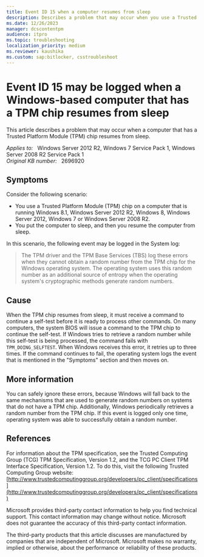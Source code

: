 ```yaml
---
title: Event ID 15 when a computer resumes from sleep
description: Describes a problem that may occur when you use a Trusted Platform Module device on a computer that is running Windows 8.1 Windows Server 2012 R2, Windows 8, Windows Server 2012, Windows 7, or Windows Server 2008 R2.
ms.date: 12/26/2023
manager: dcscontentpm
audience: itpro
ms.topic: troubleshooting
localization_priority: medium
ms.reviewer: kaushika
ms.custom: sap:bitlocker, csstroubleshoot
---
```

# Event ID 15 may be logged when a Windows-based computer that has a TPM chip resumes from sleep

This article describes a problem that may occur when a computer that has a Trusted Platform Module (TPM) chip resumes from sleep.

_Applies to:_ &nbsp; Windows Server 2012 R2, Windows 7 Service Pack 1, Windows Server 2008 R2 Service Pack 1  
_Original KB number:_ &nbsp; 2696920

## Symptoms

Consider the following scenario:  

- You use a Trusted Platform Module (TPM) chip on a computer that is running Windows 8.1, Windows Server 2012 R2, Windows 8, Windows Server 2012, Windows 7 or Windows Server 2008 R2.
- You put the computer to sleep, and then you resume the computer from sleep.

In this scenario, the following event may be logged in the System log:

>The TPM driver and the TPM Base Services (TBS) log these errors when they cannot obtain a random number from the TPM chip for the Windows operating system. The operating system uses this random number as an additional source of entropy when the operating system's cryptographic methods generate random numbers.

## Cause

When the TPM chip resumes from sleep, it must receive a command to continue a self-test before it is ready to process other commands. On many computers, the system BIOS will issue a command to the TPM chip to continue the self-test. If Windows tries to retrieve a random number while this self-test is being processed, the command fails with `TPM_DOING_SELFTEST`. When Windows receives this error, it retries up to three times. If the command continues to fail, the operating system logs the event that is mentioned in the "Symptoms" section and then moves on.

## More information

You can safely ignore these errors, because Windows will fall back to the same mechanisms that are used to generate random numbers on systems that do not have a TPM chip. Additionally, Windows periodically retrieves a random number from the TPM chip. If this event is logged only one time, operating system was able to successfully obtain a random number.

## References

For information about the TPM specification, see the Trusted Computing Group (TCG) TPM Specification, Version 1.2, and the TCG PC Client TPM Interface Specification, Version 1.2. To do this, visit the following Trusted Computing Group website:
[http://www.trustedcomputinggroup.org/developers/pc_client/specifications](http://www.trustedcomputinggroup.org/developers/pc_client/specifications)  

Microsoft provides third-party contact information to help you find technical support. This contact information may change without notice. Microsoft does not guarantee the accuracy of this third-party contact information.

The third-party products that this article discusses are manufactured by companies that are independent of Microsoft. Microsoft makes no warranty, implied or otherwise, about the performance or reliability of these products.
